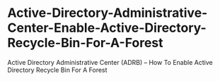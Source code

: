 # Active-Directory-Administrative-Center-Enable-Active-Directory-Recycle-Bin-For-A-Forest
Active Directory Administrative Center (ADRB) – How To Enable Active Directory Recycle Bin For A Forest
